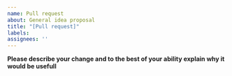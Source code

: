 ```yaml
---
name: Pull request
about: General idea proposal
title: "[Pull request]"
labels: 
assignees: ''
---
```


**Please describe your change and to the best of your ability explain why it would be usefull**  
